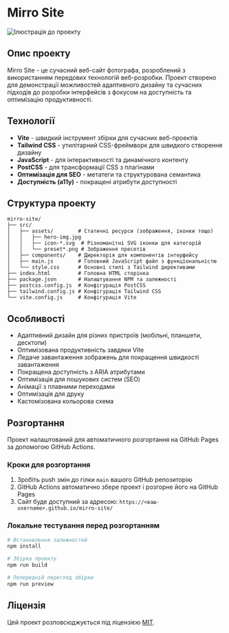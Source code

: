 # Mirro Site
![Ілюстрація до проекту](https://github.com/GukMaksim/mirro-site/tree/main/Screenshot.jpg)

## Опис проекту

Mirro Site - це сучасний веб-сайт фотографа, розроблений з використанням передових технологій веб-розробки. Проект створено для демонстрації можливостей адаптивного дизайну та сучасних підходів до розробки інтерфейсів з фокусом на доступність та оптимізацію продуктивності.

## Технології

- **Vite** - швидкий інструмент збірки для сучасних веб-проектів
- **Tailwind CSS** - утилітарний CSS-фреймворк для швидкого створення дизайну
- **JavaScript** - для інтерактивності та динамічного контенту
- **PostCSS** - для трансформації CSS з плагінами
- **Оптимізація для SEO** - метатеги та структурована семантика
- **Доступність (a11y)** - покращені атрибути доступності

## Структура проекту

```
mirro-site/
├── src/
│   ├── assets/        # Статичні ресурси (зображення, іконки тощо)
│   │   ├── hero-img.jpg
│   │   ├── icon-*.svg  # Різноманітні SVG іконки для категорій
│   │   └── preset*.png # Зображення пресетів
│   ├── components/    # Директорія для компонентів інтерфейсу
│   ├── main.js        # Головний JavaScript файл з функціональністю
│   └── style.css      # Основні стилі з Tailwind директивами
├── index.html         # Головна HTML сторінка
├── package.json       # Налаштування NPM та залежності
├── postcss.config.js  # Конфігурація PostCSS
├── tailwind.config.js # Конфігурація Tailwind CSS
└── vite.config.js     # Конфігурація Vite
```

## Особливості

- Адаптивний дизайн для різних пристроїв (мобільні, планшети, десктопи)
- Оптимізована продуктивність завдяки Vite
- Ледаче завантаження зображень для покращення швидкості завантаження
- Покращена доступність з ARIA атрибутами
- Оптимізація для пошукових систем (SEO)
- Анімації з плавними переходами
- Оптимізація для друку
- Кастомізована кольорова схема

## Розгортання

Проект налаштований для автоматичного розгортання на GitHub Pages за допомогою GitHub Actions.

### Кроки для розгортання

1. Зробіть push змін до гілки `main` вашого GitHub репозиторію
2. GitHub Actions автоматично збере проект і розгорне його на GitHub Pages
3. Сайт буде доступний за адресою: `https://<ваш-username>.github.io/mirro-site/`

### Локальне тестування перед розгортанням

```bash
# Встановлення залежностей
npm install

# Збірка проекту
npm run build

# Попередній перегляд збірки
npm run preview
```

## Ліцензія

Цей проект розповсюджується під ліцензією [MIT](LICENSE).
